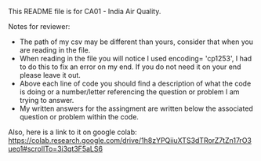 This README file is for CA01 - India Air Quality.

Notes for reviewer:
- The path of my csv may be different than yours, consider that when you are reading in the file.
- When reading in the file you will notice I used encoding= 'cp1253', I had to do this to fix an error on my end. If you do not need it on your end please leave it out.
- Above each line of code you should find a description of what the code is doing or a number/letter referencing the question or problem I am trying to answer.
- My written answers for the assingment are written below the associated question or problem within the code.

Also, here is a link to it on google colab: https://colab.research.google.com/drive/1h8zYPQiiuXTS3dTRorZ7tZn17rO3ueo1#scrollTo=3i3qt3F5aLS6


